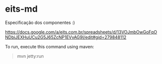 # eits-md

Especificação dos componentes :)

https://docs.google.com/a/eits.com.br/spreadsheets/d/13VOJmbOwGoFqONDbiJEXHuUCu2G5J65ZcNP1EVvAG9I/edit#gid=279848112

To run, execute this command using maven:
> mvn jetty:run